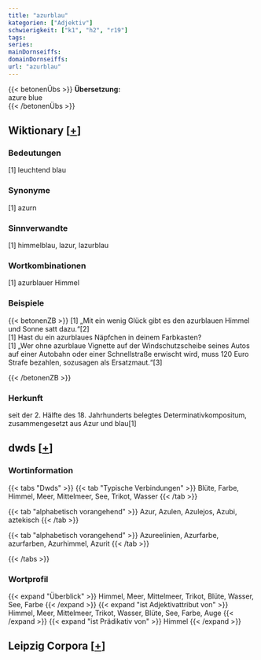 ```yaml
---
title: "azurblau"
kategorien: ["Adjektiv"]
schwierigkeit: ["k1", "h2", "r19"]
tags:
series:
mainDornseiffs:
domainDornseiffs:
url: "azurblau"
---
```


{{< betonenÜbs >}}
**Übersetzung:**  
azure blue  
{{< /betonenÜbs >}}

## Wiktionary [[+](https://de.wiktionary.org/wiki/azurblau)]

### Bedeutungen
[1] leuchtend blau  

### Synonyme
[1] azurn  

### Sinnverwandte
[1]  himmelblau, lazur, lazurblau  

### Wortkombinationen
[1] azurblauer Himmel  

### Beispiele
{{< betonenZB >}}
[1] „Mit ein wenig Glück gibt es den azurblauen Himmel und Sonne satt dazu.“[2]  
[1] Hast du ein azurblaues Näpfchen in deinem Farbkasten?  
[1] „Wer ohne azurblaue Vignette auf der Windschutzscheibe seines Autos auf einer Autobahn oder einer Schnellstraße erwischt wird, muss 120 Euro Strafe bezahlen, sozusagen als Ersatzmaut.“[3]  

{{< /betonenZB >}}
### Herkunft
seit der 2. Hälfte des 18. Jahrhunderts belegtes Determinativkompositum, zusammengesetzt aus Azur und blau[1]  



## dwds [[+](https://www.dwds.de/wb/azurblau)]

### Wortinformation
{{< tabs "Dwds" >}}
{{< tab "Typische Verbindungen" >}}
Blüte, Farbe, Himmel, Meer, Mittelmeer, See, Trikot, Wasser
{{< /tab >}}

{{< tab "alphabetisch vorangehend" >}}
Azur, Azulen, Azulejos, Azubi, aztekisch
{{< /tab >}}

{{< tab "alphabetisch vorangehend" >}}
Azureelinien, Azurfarbe, azurfarben, Azurhimmel, Azurit
{{< /tab >}}

{{< /tabs >}}

### Wortprofil
{{< expand "Überblick" >}} Himmel, Meer, Mittelmeer, Trikot, Blüte, Wasser, See, Farbe {{< /expand >}}
{{< expand "ist Adjektivattribut von" >}} Himmel, Meer, Mittelmeer, Trikot, Wasser, Blüte, See, Farbe, Auge {{< /expand >}}
{{< expand "ist Prädikativ von" >}} Himmel {{< /expand >}}

## Leipzig Corpora [[+](https://corpora.uni-leipzig.de/en/res?word=azurblau&corpusId=deu_newscrawl-public_2018)]

